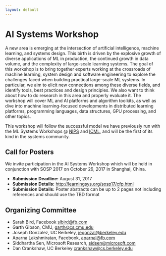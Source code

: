 ```yaml
---
layout: default
---
```


# AI Systems Workshop

A new area is emerging at the intersection of artificial intelligence, machine learning, and systems design. This birth is driven by the explosive growth of diverse applications of ML in production, the continued growth in data volume, and the complexity of large-scale learning systems. The goal of this workshop is to bring together experts working at the crossroads of machine learning, system design and software engineering to explore the challenges faced when building practical large-scale ML systems. In particular, we aim to elicit new connections among these diverse fields, and identify tools, best practices and design principles. We also want to think about how to do research in this area and properly evaluate it. The workshop will cover ML and AI platforms and algorithm toolkits, as well as dive into machine learning-focused developments in distributed learning platforms, programming languages, data structures, GPU processing, and other topics.

This workshop will follow the successful model we have previously run with the ML Systems Workshops @ [NIPS](https://sites.google.com/site/mlsysnips2016/) and [ICML](https://sites.google.com/site/mlsys2016/), and will be the first of its kind in the systems community.

## Call for Posters

We invite participation in the AI Systems Workshop which will be held in conjunction with SOSP 2017 on October 29, 2017 in Shanghai, China.

* **Submission Deadline:** August 31, 2017
* **Submission Details:** http://learningsys.org/sosp17/cfp.html  
* **Submission Details:** Poster abstracts can be up to 2 pages not including references and should use the TBD format

## Organizing Committee
+ Sarah Bird, Facebook <slbird@fb.com>
+ Garth Gibson, CMU, <garth@cs.cmu.edu>
+ Joseph Gonzalez, UC Berkeley, <jegonzal@berkeley.edu>
+ Aparna Lakshmiratan, Facebook, <aparnal@fb.com>
+ Siddhartha Sen, Microsoft Research, <sidsen@microsoft.com>
+ Dan Crankshaw, UC Berkeley <crankshaw@cs.berkeley.edu>

